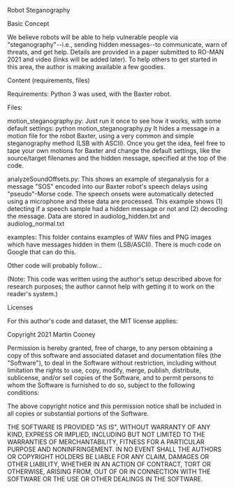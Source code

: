 ﻿Robot Steganography

Basic Concept

We believe robots will be able to help vulnerable people via "steganography"--i.e., sending hidden messages--to communicate, warn of threats, and get help.
Details are provided in a paper submitted to RO-MAN 2021 and video (links will be added later).
To help others to get started in this area, the author is making available a few goodies.

Content (requirements, files)

Requirements: Python 3 was used, with the Baxter robot.

Files:

motion_steganography.py:
Just run it once to see how it works, with some default settings:
python motion_steganography.py
It hides a message in a motion file for the robot Baxter, using a very common and simple steganography method (LSB with ASCII).
Once you get the idea, feel free to tape your own motions for Baxter and change the default settings, like the source/target filenames and the hidden message, specified at the top of the code.

analyzeSoundOffsets.py:
This shows an example of steganalysis for a message "SOS" encoded into our Baxter robot's speech delays using "pseudo"-Morse code.
The speech onsets were automatically detected using a microphone and these data are processed.
This example shows (1) detecting if a speech sample had a hidden message or not and (2) decoding the message.
Data are stored in audiolog_hidden.txt and audiolog_normal.txt

examples:
This folder contains examples of WAV files and PNG images which have messages hidden in them (LSB/ASCII). There is much code on Google that can do this.

Other code will probably follow...

(Note: This code was written using the author's setup described above for research purposes; the author cannot help with getting it to work on the reader's system.)

Licenses

For this author's code and dataset, the MIT license applies:

Copyright 2021 Martin Cooney

Permission is hereby granted, free of charge, to any person obtaining a copy of this software and associated dataset and documentation files (the "Software"), to deal in the Software without restriction, including without limitation the rights to use, copy, modify, merge, publish, distribute, sublicense, and/or sell copies of the Software, and to permit persons to whom the Software is furnished to do so, subject to the following conditions:

The above copyright notice and this permission notice shall be included in all copies or substantial portions of the Software.

THE SOFTWARE IS PROVIDED "AS IS", WITHOUT WARRANTY OF ANY KIND, EXPRESS OR IMPLIED, INCLUDING BUT NOT LIMITED TO THE WARRANTIES OF MERCHANTABILITY, FITNESS FOR A PARTICULAR PURPOSE AND NONINFRINGEMENT. IN NO EVENT SHALL THE AUTHORS OR COPYRIGHT HOLDERS BE LIABLE FOR ANY CLAIM, DAMAGES OR OTHER LIABILITY, WHETHER IN AN ACTION OF CONTRACT, TORT OR OTHERWISE, ARISING FROM, OUT OF OR IN CONNECTION WITH THE SOFTWARE OR THE USE OR OTHER DEALINGS IN THE SOFTWARE.
